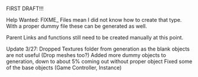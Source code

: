FIRST DRAFT!!!

Help Wanted: FIXME_ Files mean I did not know how to create that type. With a proper dummy file these can be generated as well.

Parent Links and functions still need to be created manually at this point.

Update 3/27:
Dropped Textures folder from generation as the blank objects are not useful (Drop meshes too?)
Added more dummy objects to generation, down to about 5% coming out without proper object
Fixed some of the base objects (Game Controller, Instance)